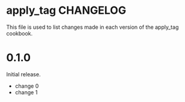 # apply_tag CHANGELOG

This file is used to list changes made in each version of the apply_tag cookbook.

# 0.1.0

Initial release.

- change 0
- change 1

